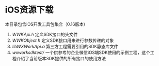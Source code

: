 # iOS资源下载
本目录包含iOS开发工具包集合（0.16版本）
1. *WWKApi.h* 定义SDK接口的头文件
2. *WWKObject.h* 定义SDK接口用来进行参数传递的对象
3. *libWXWorkApi.a* 第三方工程需要引用的SDK静态库文件
4. *wxworksdktest/* 一个供参考的企业微信iOS端SDK使用的示例工程，这个工程介绍了当前版本SDK提供的所有接口的使用方法